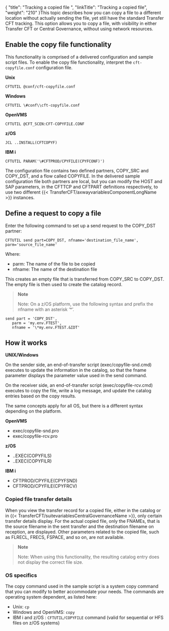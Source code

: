 {
    "title": "Tracking a copied file ",
    "linkTitle": "Tracking a copied file",
    "weight": "210"
}This topic describes how you can copy a file to a different location without actually sending the file, yet still have the standard Transfer CFT tracking. This option allows you to copy a file, with visibility in either Transfer CFT or Central Governance, without using network resources.

Enable the copy file functionality
----------------------------------

This functionality is comprised of a delivered configuration and sample script files. To enable the copy file functionality, interpret the `cft-copyfile.conf` configuration file.

**Unix**

```
CFTUTIL @conf/cft-copyfile.conf
```

**Windows**

```
CFTUTIL \#conf\\cft-copyfile.conf
```

**OpenVMS**

```
CFTUTIL @CFT_SCEN:CFT-COPYFILE.CONF
```

**z/OS**

```
JCL ..INSTALL(CFTCOPYF)
```

**IBM i**

```
CFTUTIL PARAM('\#CFTPROD/CPYFILE(CPYFCONF)')
```

The configuration file contains two defined partners, COPY_SRC and COPY_DST, and a flow called COPYFILE. In the delivered sample configuration file both partners are local, but you can modify the HOST and SAP parameters, in the CFTTCP and CFTPART definitions respectively, to use two different {{< TransferCFT/axwayvariablesComponentLongName  >}} instances.

Define a request to copy a file
-------------------------------

Enter the following command to set up a send request to the COPY_DST partner:

```
CFTUTIL send part=COPY_DST, nfname='destination_file_name', parm='source_file_name'
```

Where:

- parm: The name of the file to be copied
- nfname: The name of the destination file

This creates an empty file that is transferred from COPY_SRC to COPY_DST. The empty file is then used to create the catalog record.

> **Note**
>
> Note: On a z/OS platform, use the following syntax and prefix the nfname with an asterisk ‘\*’.

```
send part = 'COPY_DST',
   parm = 'my.env.FTEST',
   nfname = '\*my.env.FTEST.&IDT'
```

How it works
------------

**UNIX/Windows**

On the sender side, an end-of-transfer script (exec/copyfile-snd.cmd) executes to update the information in the catalog, so that the fname parameter displays the parameter value used in the send command.

On the receiver side, an end-of-transfer script (exec/copyfile-rcv.cmd) executes to copy the file, write a log message, and update the catalog entries based on the copy results.

The same concepts apply for all OS, but there is a different syntax depending on the platform.

**OpenVMS**

- exec/copyfile-snd.pro
- exec/copyfile-rcv.pro

**z/OS**

- ..EXEC(COPYFILS)
- ..EXEC(COPYFILR)

**IBM i**

- CFTPROD/CPYFILE(CPYFSND)
- CFTPROD/CPYFILE(CPYFRCV)

### Copied file transfer details

When you view the transfer record for a copied file, either in the catalog or in {{< TransferCFT/suitevariablesCentralGovernanceName  >}}, only certain transfer details display. For the actual copied file, only the FNAMEs, that is the source filename in the sent transfer and the destination filename on reception, are displayed. Other parameters related to the copied file, such as FLRECL, FRECS, FSPACE, and so on, are not available.

> **Note**
>
> Note: When using this functionality, the resulting catalog entry does not display the correct file size.

### OS specifics

The copy command used in the sample script is a system copy command that you can modify to better accommodate your needs. The commands are operating system dependent, as listed here:

- Unix: `cp`
- Windows and OpenVMS: `copy `
- IBM i and z/OS : `CFTUTIL/COPYFILE` command (valid for sequential or HFS files on z/OS systems)
